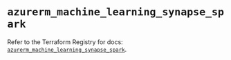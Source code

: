 # `azurerm_machine_learning_synapse_spark`

Refer to the Terraform Registry for docs: [`azurerm_machine_learning_synapse_spark`](https://registry.terraform.io/providers/hashicorp/azurerm/4.10.0/docs/resources/machine_learning_synapse_spark).
